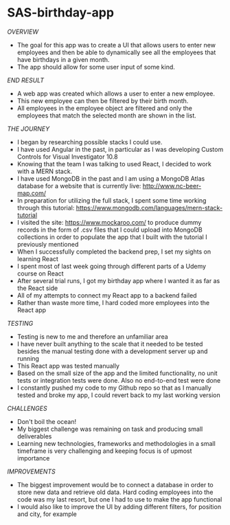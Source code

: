# SAS-birthday-app

*OVERVIEW*
  - The goal for this app was to create a UI that allows users to enter new employees and then be able to dynamically see all the employees that have         birthdays in a given month. 
  - The app should allow for some user input of some kind.

*END RESULT*
  - A web app was created which allows a user to enter a new employee. 
  - This new employee can then be filtered by their birth month. 
  - All employees in the employee object are filtered and only the employees that match the selected month are shown in the list.

*THE JOURNEY*
  - I began by researching possible stacks I could use.
  - I have used Angular in the past, in particular as I was developing Custom Controls for Visual Investigator 10.8
  - Knowing that the team I was talking to used React, I decided to work with a MERN stack.
  - I have used MongoDB in the past and I am using a MongoDB Atlas database for a website that is currently live: http://www.nc-beer-map.com/
  - In preparation for utilizing the full stack, I spent some time working through this tutorial: https://www.mongodb.com/languages/mern-stack-tutorial
  - I visited the site: https://www.mockaroo.com/ to produce dummy records in the form of .csv files that I could upload into MongoDB collections in          order to populate the app that I built with the tutorial I previously mentioned
  - When I successfully completed the backend prep, I set my sights on learning React
  - I spent most of last week going through different parts of a Udemy course on React
  - After several trial runs, I got my birthday app where I wanted it as far as the React side
  - All of my attempts to connect my React app to a backend failed
  - Rather than waste more time, I hard coded more employees into the React app 

*TESTING*
  - Testing is new to me and therefore an unfamiliar area
  - I have never built anything to the scale that it needed to be tested besides the manual testing done with a development server up and running
  - This React app was tested manually
  - Based on the small size of the app and the limited functionality, no unit tests or integration tests were done. Also no end-to-end test were done
  - I constantly pushed my code to my Github repo so that as I manually tested and broke my app, I could revert back to my last working version
 
 *CHALLENGES*
  - Don't boil the ocean!
  - My biggest challenge was remaining on task and producing small deliverables
  - Learning new technologies, frameworks and methodologies in a small timeframe is very challenging and keeping focus is of upmost importance
  
  
  *IMPROVEMENTS*
  - The biggest improvement would be to connect a database in order to store new data and retrieve old data. Hard coding employees into the code was my       last resort, but one I had to use to make the app functional
  - I would also like to improve the UI by adding different filters, for position and city, for example
